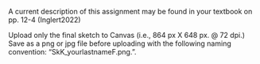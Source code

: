 A current description of this assignment may be found in your textbook on pp. 12-4 (Inglert2022)

Upload only the final sketch to Canvas (i.e., 864 px X 648 px. @ 72 dpi.) Save as a png or jpg file before uploading with the following naming convention: “SkK_yourlastnameF.png.”.
